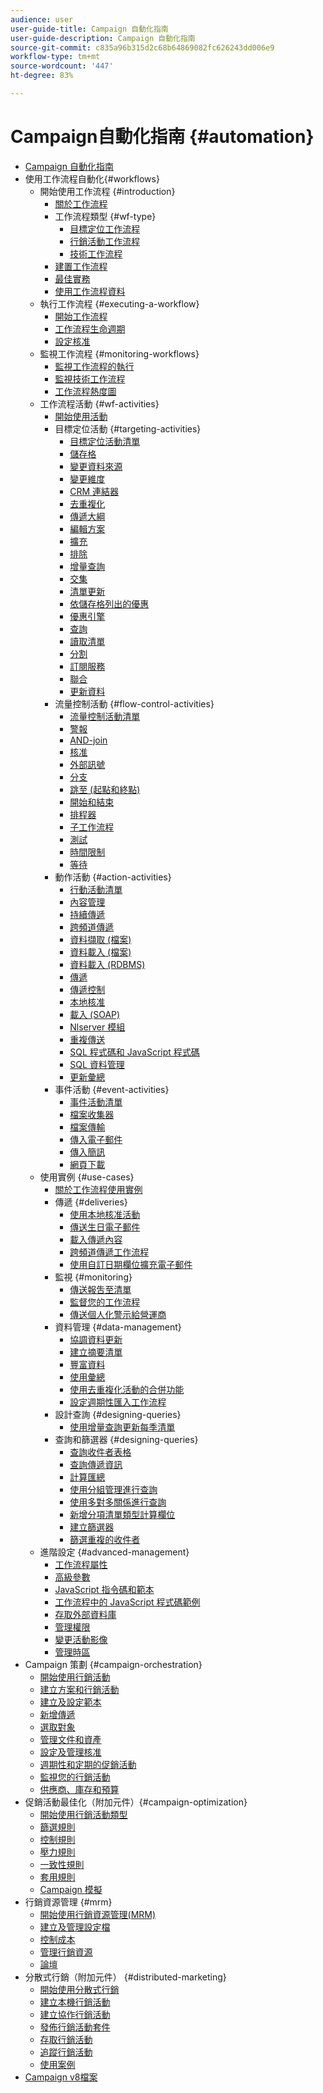 ```yaml
---
audience: user
user-guide-title: Campaign 自動化指南
user-guide-description: Campaign 自動化指南
source-git-commit: c835a96b315d2c68b64869082fc626243dd006e9
workflow-type: tm+mt
source-wordcount: '447'
ht-degree: 83%

---
```



# Campaign自動化指南 {#automation}

+ [Campaign 自動化指南](home.md)
+ 使用工作流程自動化{#workflows}
   + 開始使用工作流程 {#introduction}
      + [關於工作流程](workflow/about-workflows.md)
      + 工作流程類型 {#wf-type}
         + [目標定位工作流程](workflow/targeting-workflows.md)
         + [行銷活動工作流程](workflow/campaign-workflows.md)
         + [技術工作流程](workflow/technical-workflows.md)
      + [建置工作流程](workflow/build-a-workflow.md)
      + [最佳實務](workflow/workflow-best-practices.md)
      + [使用工作流程資料](workflow/use-workflow-data.md)
   + 執行工作流程 {#executing-a-workflow}
      + [開始工作流程](workflow/start-a-workflow.md)
      + [工作流程生命週期](workflow/workflow-life-cycle.md)
      + [設定核准](workflow/define-approvals.md)
   + 監視工作流程 {#monitoring-workflows}
      + [監視工作流程的執行](workflow/monitor-workflow-execution.md)
      + [監視技術工作流程](workflow/monitor-technical-workflows.md)
      + [工作流程熱度圖](workflow/heatmap.md)
   + 工作流程活動 {#wf-activities}
      + [開始使用活動](workflow/activities.md)
      + 目標定位活動 {#targeting-activities}
         + [目標定位活動清單](workflow/targeting-activities.md)
         + [儲存格](workflow/cells.md)
         + [變更資料來源](workflow/change-data-source.md)
         + [變更維度](workflow/change-dimension.md)
         + [CRM 連結器](workflow/crm-connector.md)
         + [去重複化](workflow/deduplication.md)
         + [傳遞大綱](workflow/delivery-outline.md)
         + [編輯方案](workflow/edit-schema.md)
         + [擴充](workflow/enrichment.md)
         + [排除](workflow/exclusion.md)
         + [增量查詢](workflow/incremental-query.md)
         + [交集](workflow/intersection.md)
         + [清單更新](workflow/list-update.md)
         + [依儲存格列出的優惠](workflow/offers-by-cell.md)
         + [優惠引擎](workflow/offer-engine.md)
         + [查詢](workflow/query.md)
         + [讀取清單](workflow/read-list.md)
         + [分割](workflow/split.md)
         + [訂閱服務](workflow/subscription-services.md)
         + [聯合](workflow/union.md)
         + [更新資料](workflow/update-data.md)
      + 流量控制活動 {#flow-control-activities}
         + [流量控制活動清單](workflow/flow-control-activities.md)
         + [警報](workflow/alert.md)
         + [AND-join](workflow/and-join.md)
         + [核准](workflow/approval.md)
         + [外部訊號](workflow/external-signal.md)
         + [分支](workflow/fork.md)
         + [跳至 (起點和終點)](workflow/jump--start-point-and-end-point-.md)
         + [開始和結束](workflow/start-and-end.md)
         + [排程器](workflow/scheduler.md)
         + [子工作流程](workflow/sub-workflow.md)
         + [測試](workflow/test.md)
         + [時間限制](workflow/time-constraint.md)
         + [等待](workflow/wait.md)
      + 動作活動 {#action-activities}
         + [行動活動清單](workflow/action-activities.md)
         + [內容管理](workflow/content-management.md)
         + [持續傳遞](workflow/continuous-delivery.md)
         + [跨頻道傳遞](workflow/cross-channel-deliveries.md)
         + [資料擷取 (檔案)](workflow/extraction--file-.md)
         + [資料載入 (檔案)](workflow/data-loading--file-.md)
         + [資料載入 (RDBMS)](workflow/data-loading--rdbms-.md)
         + [傳遞](workflow/delivery.md)
         + [傳遞控制](workflow/delivery-control.md)
         + [本地核准](workflow/local-approval.md)
         + [載入 (SOAP)](workflow/loading-soap.md)
         + [Nlserver 模組](workflow/nlserver-module.md)
         + [重複傳送](workflow/recurring-delivery.md)
         + [SQL 程式碼和 JavaScript 程式碼](workflow/sql-code-and-javascript-code.md)
         + [SQL 資料管理](workflow/sql-data-management.md)
         + [更新彙總](workflow/update-aggregate.md)
      + 事件活動 {#event-activities}
         + [事件活動清單](workflow/event-activities.md)
         + [檔案收集器](workflow/file-collector.md)
         + [檔案傳輸](workflow/file-transfer.md)
         + [傳入電子郵件](workflow/inbound-emails.md)
         + [傳入簡訊](workflow/inbound-sms.md)
         + [網頁下載](workflow/web-download.md)
   + 使用實例 {#use-cases}
      + [關於工作流程使用實例](workflow/workflow-use-cases.md)
      + 傳遞 {#deliveries}
         + [使用本地核准活動](workflow/local-approval-activity.md)
         + [傳送生日電子郵件](workflow/send-a-birthday-email.md)
         + [載入傳遞內容](workflow/load-delivery-content.md)
         + [跨頻道傳遞工作流程](workflow/cross-channel-delivery-workflow.md)
         + [使用自訂日期欄位擴充電子郵件](workflow/email-enrichment-with-custom-date-fields.md)
      + 監視 {#monitoring}
         + [傳送報吿至清單](workflow/send-a-report-to-a-list.md)
         + [監督您的工作流程](workflow/workflow-supervision.md)
         + [傳送個人化警示給營運商](workflow/send-alerts-to-operators.md)
      + 資料管理 {#data-management}
         + [協調資料更新](workflow/coordinate-data-updates.md)
         + [建立摘要清單](workflow/create-a-summary-list.md)
         + [豐富資料](workflow/enrich-data.md)
         + [使用彙總](workflow/using-aggregates.md)
         + [使用去重複化活動的合併功能](workflow/deduplication-merge.md)
         + [設定週期性匯入工作流程](workflow/recurring-import-workflow.md)
      + 設計查詢 {#designing-queries}
         + [使用增量查詢更新每季清單](workflow/quarterly-list-update.md)
      + 查詢和篩選器 {#designing-queries}
         + [查詢收件者表格](workflow/querying-recipient-table.md)
         + [查詢傳遞資訊](workflow/query-delivery-info.md)
         + [計算匯總](workflow/compute-aggregates.md)
         + [使用分組管理進行查詢](workflow/query-grouping-management.md)
         + [使用多對多關係進行查詢](workflow/query-many-to-many-relationship.md)
         + [新增分項清單類型計算欄位](workflow/adding-enumeration-type-calculated-field.md)
         + [建立篩選器](workflow/create-a-filter.md)
         + [篩選重複的收件者](workflow/filter-duplicated-recipients.md)
   + 進階設定 {#advanced-management}
      + [工作流程屬性](workflow/workflow-properties.md)
      + [高級參數](workflow/advanced-parameters.md)
      + [JavaScript 指令碼和範本](workflow/javascript-scripts-and-templates.md)
      + [工作流程中的 JavaScript 程式碼範例](workflow/javascript-in-workflows.md)
      + [存取外部資料庫](workflow/accessing-an-external-database--fda-.md)
      + [管理權限](workflow/managing-rights.md)
      + [變更活動影像](workflow/change-activity-images.md)
      + [管理時區](workflow/managing-time-zones.md)
+ Campaign 策劃 {#campaign-orchestration}
   + [開始使用行銷活動](campaigns/set-up-campaigns.md)
   + [建立方案和行銷活動](campaigns/marketing-campaign-create.md)
   + [建立及設定範本](campaigns/marketing-campaign-templates.md)
   + [新增傳遞](campaigns/marketing-campaign-deliveries.md)
   + [選取對象](campaigns/marketing-campaign-target.md)
   + [管理文件和資產](campaigns/marketing-campaign-assets.md)
   + [設定及管理核准](campaigns/marketing-campaign-approval.md)
   + [週期性和定期的促銷活動](campaigns/recurring-periodic-campaigns.md)
   + [監視您的行銷活動](campaigns/marketing-campaign-monitoring.md)
   + [供應商、庫存和預算](campaigns/providers--stocks-and-budgets.md)
+ 促銷活動最佳化（附加元件）{#campaign-optimization}
   + [開始使用行銷活動類型](campaign-opt/campaign-typologies.md)
   + [篩選規則](campaign-opt/filtering-rules.md)
   + [控制規則](campaign-opt/control-rules.md)
   + [壓力規則](campaign-opt/pressure-rules.md)
   + [一致性規則](campaign-opt/consistency-rules.md)
   + [套用規則](campaign-opt/apply-rules.md)
   + [Campaign 模擬](campaign-opt/campaign-simulations.md)
+ 行銷資源管理 {#mrm}
   + [開始使用行銷資源管理(MRM)](mrm/about-marketing-resource-management.md)
   + [建立及管理設定檔](mrm/creating-and-managing-tasks.md)
   + [控制成本](mrm/controlling-costs.md)
   + [管理行銷資源](mrm/managing-marketing-resources.md)
   + [論壇](mrm/discussion-forums.md)
+ 分散式行銷（附加元件） {#distributed-marketing}
   + [開始使用分散式行銷](distributed-marketing/about-distributed-marketing.md)
   + [建立本機行銷活動](distributed-marketing/creating-a-local-campaign.md)
   + [建立協作行銷活動](distributed-marketing/creating-a-collaborative-campaign.md)
   + [發佈行銷活動套件](distributed-marketing/publishing-the-campaign-package.md)
   + [存取行銷活動](distributed-marketing/accessing-campaigns.md)
   + [追蹤行銷活動](distributed-marketing/tracking-a-campaign.md)
   + [使用案例](distributed-marketing/examples.md)
+ [Campaign v8檔案](https://experienceleague.adobe.com/docs/campaign/campaign-v8/campaign-home.html?lang=zh-Hant)